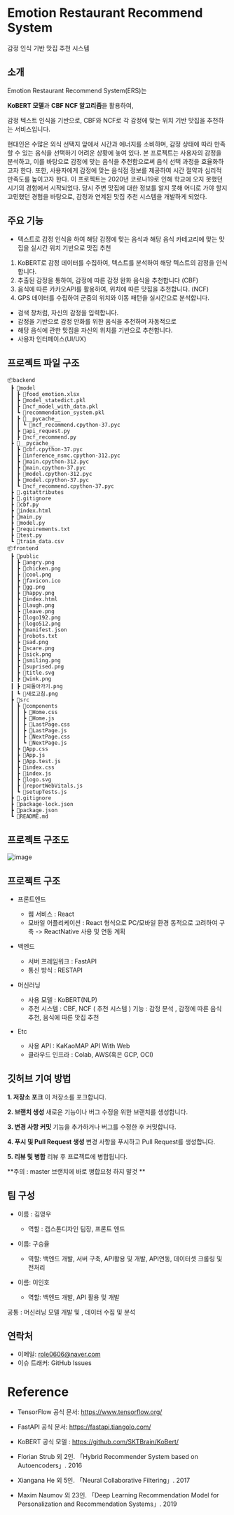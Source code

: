 # Emotion Restaurant Recommend System
감정 인식 기반 맛집 추천 시스템

## 소개
Emotion Restaurant Recommend System(ERS)는

**KoBERT 모델**과 **CBF NCF 알고리즘**을 활용하여,

감정 텍스트 인식을 기반으로, CBF와 NCF로 각 감정에 맞는 위치 기반 맛집을 추천하는 서비스입니다.

현대인은 수많은 외식 선택지 앞에서 시간과 에너지를 소비하며, 감정 상태에 따라 만족할 수 있는 음식을 선택하기 어려운 상황에 놓여 있다. 본 프로젝트는 사용자의 감정을 분석하고, 이를 바탕으로 감정에 맞는 음식을 추천함으로써 음식 선택 과정을 효율화하고자 한다. 또한, 사용자에게 감정에 맞는 음식점 정보를 제공하여 시간 절약과 심리적 만족도를 높이고자 한다.
이 프로젝트는 2020년 코로나19로 인해 학교에 오지 못했던 시기의 경험에서 시작되었다. 당시 주변 맛집에 대한 정보를 알지 못해 어디로 가야 할지 고민했던 경험을 바탕으로, 감정과 연계된 맛집 추천 시스템을 개발하게 되었다.

## 주요 기능
- 텍스트로 감정 인식을 하여 해당 감정에 맞는 음식과 해당 음식 카테고리에 맞는 맛집을 실시간 위치 기반으로 맛집 추천

1. KoBERT로 감정 데이터를 수집하여, 텍스트를 분석하여 해당 텍스트의 감정을 인식합니다.
2. 추출된 감정을 통하여, 감정에 따른 감정 완화 음식을 추천합니다 (CBF)
3. 음식에 따른 카카오API를 활용하여, 위치에 따른 맛집을 추천합니다. (NCF)
4. GPS 데이터를 수집하여 군중의 위치와 이동 패턴을 실시간으로 분석합니다.

- 검색 창처럼, 자신의 감정을 입력합니다.
- 감정을 기반으로 감정 안화를 위한 음식을 추천하며 자동적으로
- 해당 음식에 관한 맛집을 자신의 위치를 기반으로 추천합니다.
- 사용자 인터페이스(UI/UX)

## 프로젝트 파일 구조
```
📦backend
 ┣ 📂model
 ┃ ┣ 📜food_emotion.xlsx
 ┃ ┣ 📜model_statedict.pkl
 ┃ ┣ 📜ncf_model_with_data.pkl
 ┃ ┗ 📜recommendation_system.pkl
 ┃ ┣ 📂__pycache__
 ┃ ┃ ┗ 📜ncf_recommend.cpython-37.pyc
 ┃ ┣ 📜api_request.py
 ┃ ┣ 📜ncf_recommend.py
 ┣ 📂__pycache__
 ┃ ┣ 📜cbf.cpython-37.pyc
 ┃ ┣ 📜inference_nsmc.cpython-312.pyc
 ┃ ┣ 📜main.cpython-312.pyc
 ┃ ┣ 📜main.cpython-37.pyc
 ┃ ┣ 📜model.cpython-312.pyc
 ┃ ┣ 📜model.cpython-37.pyc
 ┃ ┗ 📜ncf_recommend.cpython-37.pyc
 ┣ 📜.gitattributes
 ┣ 📜.gitignore
 ┣ 📜cbf.py
 ┣ 📜index.html
 ┣ 📜main.py
 ┣ 📜model.py
 ┣ 📜requirements.txt
 ┣ 📜test.py
 ┗ 📜train_data.csv
📦frontend
 ┣ 📂public
 ┃ ┣ 📜angry.png
 ┃ ┣ 📜chicken.png
 ┃ ┣ 📜cool.png
 ┃ ┣ 📜favicon.ico
 ┃ ┣ 📜gg.png
 ┃ ┣ 📜happy.png
 ┃ ┣ 📜index.html
 ┃ ┣ 📜laugh.png
 ┃ ┣ 📜leave.png
 ┃ ┣ 📜logo192.png
 ┃ ┣ 📜logo512.png
 ┃ ┣ 📜manifest.json
 ┃ ┣ 📜robots.txt
 ┃ ┣ 📜sad.png
 ┃ ┣ 📜scare.png
 ┃ ┣ 📜sick.png
 ┃ ┣ 📜smiling.png
 ┃ ┣ 📜suprised.png
 ┃ ┣ 📜title.svg
 ┃ ┣ 📜wink.png
 ┃ ┣ 📜되돌아가기.png
 ┃ ┗ 📜새로고침.png
 ┣ 📂src
 ┃ ┣ 📂components
 ┃ ┃ ┣ 📜Home.css
 ┃ ┃ ┣ 📜Home.js
 ┃ ┃ ┣ 📜LastPage.css
 ┃ ┃ ┣ 📜LastPage.js
 ┃ ┃ ┣ 📜NextPage.css
 ┃ ┃ ┗ 📜NextPage.js
 ┃ ┣ 📜App.css
 ┃ ┣ 📜App.js
 ┃ ┣ 📜App.test.js
 ┃ ┣ 📜index.css
 ┃ ┣ 📜index.js
 ┃ ┣ 📜logo.svg
 ┃ ┣ 📜reportWebVitals.js
 ┃ ┗ 📜setupTests.js
 ┣ 📜.gitignore
 ┣ 📜package-lock.json
 ┣ 📜package.json
 ┗ 📜README.md
 ```

## 프로젝트 구조도

![image](https://github.com/user-attachments/assets/e6d0d913-508b-4e9a-87dc-a5e008b03434)

## 프로젝트 구조
- 프론트엔드
  - 웹 서비스 : React
  - 모바일 어플리케이션 : React 형식으로 PC/모바일 환경 동적으로 고려하여 구축 -> ReactNative 사용 및 연동 계획

- 백엔드
  - 서버 프레임워크 : FastAPI
  - 통신 방식 : RESTAPI

- 머신러닝
    - 사용 모델 : KoBERT(NLP)
    - 추천 시스템 : CBF, NCF ( 추천 시스템 )
  기능 : 감정 분석 , 감정에 따른 음식 추천, 음식에 따른 맛집 추천

- Etc
  - 사용 API : KaKaoMAP API With Web
  - 클라우드 인프라 : Colab, AWS(혹은 GCP, OCI)

## 깃허브 기여 방법
**1. 저장소 포크**
  이 저장소를 포크합니다.
  
**2. 브랜치 생성**
  새로운 기능이나 버그 수정을 위한 브랜치를 생성합니다.
  
**3. 변경 사항 커밋**
  기능을 추가하거나 버그를 수정한 후 커밋합니다.
  
**4. 푸시 및 Pull Request 생성**
  변경 사항을 푸시하고 Pull Request를 생성합니다.
  
**5. 리뷰 및 병합**
  리뷰 후 프로젝트에 병합됩니다.
  
**주의 : master 브랜치에 바로 병합요청 하지 말것 **


## 팀 구성
- 이름 : 김영우
  - 역할 : 캡스톤디자인 팀장, 프론트 엔드
  
- 이름: 구승율
  - 역할: 백엔드 개발, 서버 구축,  API활용 및 개발, API연동, 데이터셋 크롤링 및 전처리

- 이름: 이인호
  - 역할: 백엔드 개발, API 활용 및 개발

공통 : 머신러닝 모델 개발 및 , 데이터 수집 및 분석

## 연락처
- 이메일: role0606@naver.com
- 이슈 트래커: GitHub Issues

# Reference
- TensorFlow 공식 문서: https://www.tensorflow.org/
- FastAPI 공식 문서: https://fastapi.tiangolo.com/

- KoBERT 공식 모델 : https://github.com/SKTBrain/KoBert/

- Florian Strub 외 2인. 「Hybrid Recommender System based on Autoencoders」. 2016
- Xiangana He 외 5인. 「Neural Collaborative Filtering」. 2017
- Maxim Naumov 외 23인. 「Deep Learning Recommendation Model for Personalization and Recommendation Systems」. 2019
